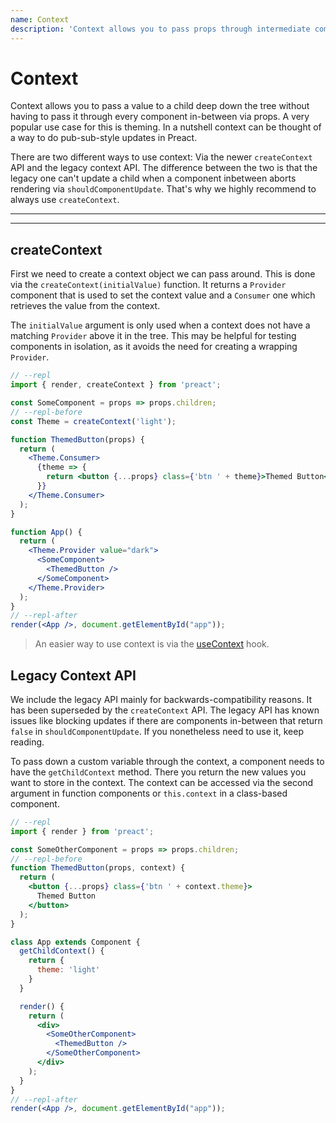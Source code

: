 ```yaml
---
name: Context
description: 'Context allows you to pass props through intermediate components. This documents describes both the new and the old API'
---
```


# Context

Context allows you to pass a value to a child deep down the tree without having to pass it through every component in-between via props. A very popular use case for this is theming. In a nutshell context can be thought of a way to do pub-sub-style updates in Preact.

There are two different ways to use context: Via the newer `createContext` API and the legacy context API. The difference between the two is that the legacy one can't update a child when a component inbetween aborts rendering via `shouldComponentUpdate`. That's why we highly recommend to always use `createContext`.

---

<div><toc></toc></div>

---

## createContext

First we need to create a context object we can pass around. This is done via the `createContext(initialValue)` function. It returns a `Provider` component that is used to set the context value and a `Consumer` one which retrieves the value from the context.

The `initialValue` argument is only used when a context does not have a matching `Provider` above it in the tree. This may be helpful for testing components in isolation, as it avoids the need for creating a wrapping `Provider`.

```jsx
// --repl
import { render, createContext } from 'preact';

const SomeComponent = props => props.children;
// --repl-before
const Theme = createContext('light');

function ThemedButton(props) {
  return (
    <Theme.Consumer>
      {theme => {
        return <button {...props} class={'btn ' + theme}>Themed Button</button>;
      }}
    </Theme.Consumer>
  );
}

function App() {
  return (
    <Theme.Provider value="dark">
      <SomeComponent>
        <ThemedButton />
      </SomeComponent>
    </Theme.Provider>
  );
}
// --repl-after
render(<App />, document.getElementById("app"));
```

> An easier way to use context is via the [useContext](/guide/v10/hooks/#usecontext) hook.

## Legacy Context API

We include the legacy API mainly for backwards-compatibility reasons. It has been superseded by the `createContext` API. The legacy API has known issues like blocking updates if there are components in-between that return `false` in `shouldComponentUpdate`. If you nonetheless need to use it, keep reading.

To pass down a custom variable through the context, a component needs to have the `getChildContext` method. There you return the new values you want to store in the context. The context can be accessed via the second argument in function components or `this.context` in a class-based component.

```jsx
// --repl
import { render } from 'preact';

const SomeOtherComponent = props => props.children;
// --repl-before
function ThemedButton(props, context) {
  return (
    <button {...props} class={'btn ' + context.theme}>
      Themed Button
    </button>
  );
}

class App extends Component {
  getChildContext() {
    return {
      theme: 'light'
    }
  }

  render() {
    return (
      <div>
        <SomeOtherComponent>
          <ThemedButton />
        </SomeOtherComponent>
      </div>
    );
  }
}
// --repl-after
render(<App />, document.getElementById("app"));
```
